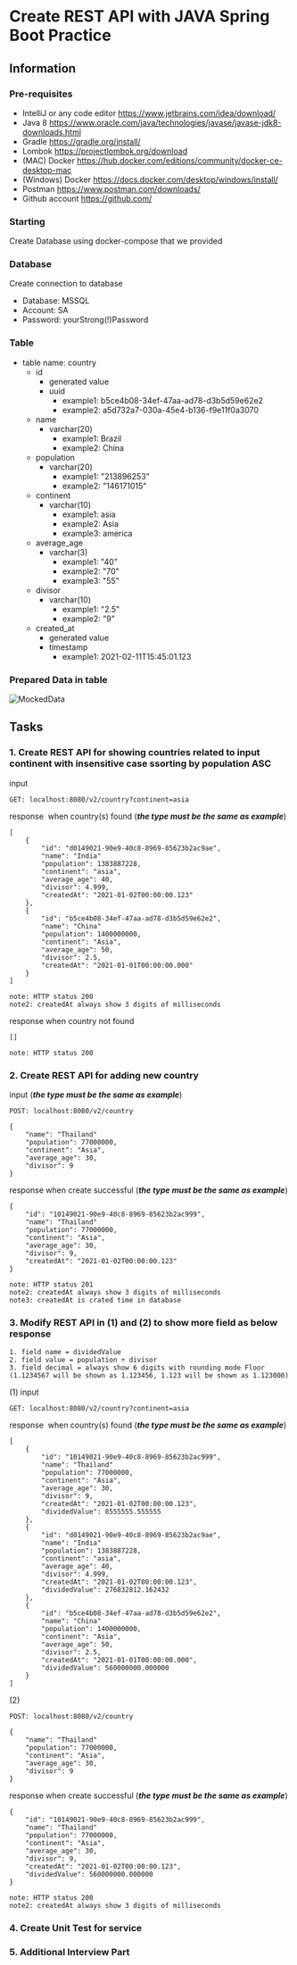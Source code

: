 # Create REST API with JAVA Spring Boot Practice
## Information
### Pre-requisites
- IntelliJ or any code editor https://www.jetbrains.com/idea/download/ 
- Java 8 https://www.oracle.com/java/technologies/javase/javase-jdk8-downloads.html
- Gradle https://gradle.org/install/ 
- Lombok https://projectlombok.org/download
- (MAC) Docker https://hub.docker.com/editions/community/docker-ce-desktop-mac
- (Windows) Docker https://docs.docker.com/desktop/windows/install/
- Postman https://www.postman.com/downloads/ 
- Github account https://github.com/

### Starting
Create Database using docker-compose that we provided

### Database
Create connection to database
- Database: MSSQL
- Account: SA
- Password: yourStrong(!)Password

### Table
- table name: country
	- id
		- generated value
		- uuid
			- example1: b5ce4b08-34ef-47aa-ad78-d3b5d59e62e2
			- example2: a5d732a7-030a-45e4-b136-f9e11f0a3070
	- name
		- varchar(20)
			- example1: Brazil
			- example2: China			
	- population
		- varchar(20)
			- example1: "213896253"
			- example2: "146171015"
	- continent
		- varchar(10)
			- example1: asia
			- example2: Asia
			- example3: america
	- average_age
		- varchar(3)
			- example1: "40"
			- example2: "70"
			- example3: "55"			
	- divisor
		- varchar(10)
			- example1: "2.5"
			- example2: "9"
	- created_at
		- generated value
		- timestamp
			- example1: 2021-02-11T15:45:01.123

### Prepared Data in table
![MockedData](https://github.com/scottbright/alpha-exam/blob/main/image/image2.png?raw=true)

## Tasks

### 1. Create REST API for showing countries related to input continent with insensitive case ssorting by population ASC
input
```
GET: localhost:8080/v2/country?continent=asia
```
response  when country(s) found (***the type must be the same as example***)
```
[
    {
        "id": "d0149021-90e9-40c8-8969-85623b2ac9ae",
        "name": "India"
        "population": 1383887228,
        "continent": "asia",
        "average_age": 40,
        "divisor": 4.999,
        "createdAt": "2021-01-02T00:00:00.123"
    },
    {
        "id": "b5ce4b08-34ef-47aa-ad78-d3b5d59e62e2",
        "name": "China"
        "population": 1400000000,
        "continent": "Asia",
        "average_age": 50,
        "divisor": 2.5,
        "createdAt": "2021-01-01T00:00:00.000"
    }
]

note: HTTP status 200
note2: createdAt always show 3 digits of milliseconds
```
response when country not found
```
[]

note: HTTP status 200
```

### 2. Create REST API for adding new country
input (***the type must be the same as example***)
```
POST: localhost:8080/v2/country

{
    "name": "Thailand"
    "population": 77000000,
    "continent": "Asia",
    "average_age": 30,
    "divisor": 9
}
```
response when create successful (***the type must be the same as example***)
```
{
    "id": "10149021-90e9-40c8-8969-85623b2ac999",
    "name": "Thailand"
    "population": 77000000,
    "continent": "Asia",
    "average_age": 30,
    "divisor": 9,
    "createdAt": "2021-01-02T00:00:00.123"
}

note: HTTP status 201
note2: createdAt always show 3 digits of milliseconds
note3: createdAt is crated time in database
```

### 3. Modify REST API in (1) and (2) to show more field as below response
	1. field name = dividedValue
	2. field value = population ÷ divisor
	3. field decimal = always show 6 digits with rounding mode Floor (1.1234567 will be shown as 1.123456, 1.123 will be shown as 1.123000)
(1)
input
```
GET: localhost:8080/v2/country?continent=asia
```
response  when country(s) found (***the type must be the same as example***)
```
[
    {
        "id": "10149021-90e9-40c8-8969-85623b2ac999",
        "name": "Thailand"
        "population": 77000000,
        "continent": "Asia",
        "average_age": 30,
        "divisor": 9,
        "createdAt": "2021-01-02T00:00:00.123",
        "dividedValue": 8555555.555555
    },
    {
        "id": "d0149021-90e9-40c8-8969-85623b2ac9ae",
        "name": "India"
        "population": 1383887228,
        "continent": "asia",
        "average_age": 40,
        "divisor": 4.999,
        "createdAt": "2021-01-02T00:00:00.123",
        "dividedValue": 276832812.162432
    },
    {
        "id": "b5ce4b08-34ef-47aa-ad78-d3b5d59e62e2",
        "name": "China"
        "population": 1400000000,
        "continent": "Asia",
        "average_age": 50,
        "divisor": 2.5,
        "createdAt": "2021-01-01T00:00:00.000",
        "dividedValue": 560000000.000000
    }
]

```
(2)
```
POST: localhost:8080/v2/country
```
```
{
    "name": "Thailand"
    "population": 77000000,
    "continent": "Asia",
    "average_age": 30,
    "divisor": 9
}
```
response when create successful (***the type must be the same as example***)
```
{
    "id": "10149021-90e9-40c8-8969-85623b2ac999",
    "name": "Thailand"
    "population": 77000000,
    "continent": "Asia",
    "average_age": 30,
    "divisor": 9,
    "createdAt": "2021-01-02T00:00:00.123",
    "dividedValue": 560000000.000000
}

note: HTTP status 200
note2: createdAt always show 3 digits of milliseconds
```
### 4. Create Unit Test for service
### 5. Additional Interview Part

